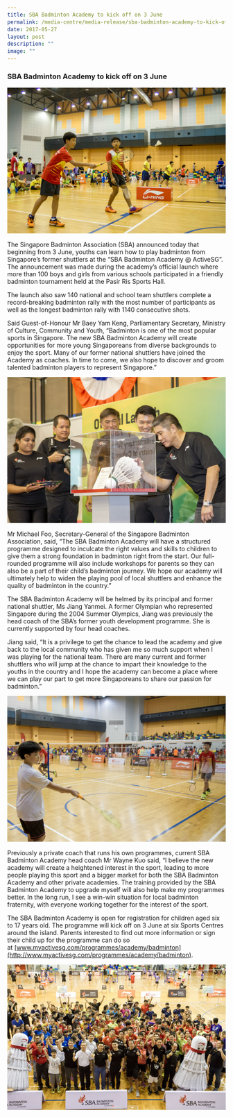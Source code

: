 ```yaml
---
title: SBA Badminton Academy to kick off on 3 June
permalink: /media-centre/media-release/sba-badminton-academy-to-kick-off-on-3-june/
date: 2017-05-27
layout: post
description: ""
image: ""
---
```

### **SBA Badminton Academy to kick off on 3 June**
![](/images/Media%20Centre/Media%20Release/2017/May/Two%20shuttlers%20from%20the%20National%20Intermediate%20Squad%20sparring%20against%20their%20oponents.jpeg)

The Singapore Badminton Association (SBA) announced today that beginning from 3 June, youths can learn how to play badminton from Singapore’s former shuttlers at the “SBA Badminton Academy @ ActiveSG”. The announcement was made during the academy’s official launch where more than 100 boys and girls from various schools participated in a friendly badminton tournament held at the Pasir Ris Sports Hall.

The launch also saw 140 national and school team shuttlers complete a record-breaking badminton rally with the most number of participants as well as the longest badminton rally with 1140 consecutive shots.

Said Guest-of-Honour Mr Baey Yam Keng, Parliamentary Secretary, Ministry of Culture, Community and Youth, “Badminton is one of the most popular sports in Singapore. The new SBA Badminton Academy will create opportunities for more young Singaporeans from diverse backgrounds to enjoy the sport. Many of our former national shuttlers have joined the Academy as coaches. In time to come, we also hope to discover and groom talented badminton players to represent Singapore.”

![](/images/Media%20Centre/Media%20Release/2017/May/SBA%20SectGen%20Michael%20Foo%20signing%20an%20acrylic%20shuttlecock%20to%20officially%20launch%20the%20SBA%20Academy.jpeg)

Mr Michael Foo, Secretary-General of the Singapore Badminton Association, said, “The SBA Badminton Academy will have a structured programme designed to inculcate the right values and skills to children to give them a strong foundation in badminton right from the start. Our full-rounded programme will also include workshops for parents so they can also be a part of their child’s badminton journey. We hope our academy will ultimately help to widen the playing pool of local shuttlers and enhance the quality of badminton in the country.”

The SBA Badminton Academy will be helmed by its principal and former national shuttler, Ms Jiang Yanmei. A former Olympian who represented Singapore during the 2004 Summer Olympics, Jiang was previously the head coach of the SBA’s former youth development programme. She is currently supported by four head coaches.

Jiang said, “It is a privilege to get the chance to lead the academy and give back to the local community who has given me so much support when I was playing for the national team. There are many current and former shuttlers who will jump at the chance to impart their knowledge to the youths in the country and I hope the academy can become a place where we can play our part to get more Singaporeans to share our passion for badminton.”

![](/images/Media%20Centre/Media%20Release/2017/May/A%20participant%20having%20a%20friendly%20match%20with%20a%20National%20Intermediate%20team%20player.jpeg)

Previously a private coach that runs his own programmes, current SBA Badminton Academy head coach Mr Wayne Kuo said, “I believe the new academy will create a heightened interest in the sport, leading to more people playing this sport and a bigger market for both the SBA Badminton Academy and other private academies. The training provided by the SBA Badminton Academy to upgrade myself will also help make my programmes better. In the long run, I see a win-win situation for local badminton fraternity, with everyone working together for the interest of the sport.

The SBA Badminton Academy is open for registration for children aged six to 17 years old. The programme will kick off on 3 June at six Sports Centres around the island. Parents interested to find out more information or sign their child up for the programme can do so at [www.myactivesg.com/programmes/academy/badminton](http://www.myactivesg.com/programmes/academy/badminton).

![](/images/Media%20Centre/Media%20Release/2017/May/MCCY%20Parl%20Sec%20Baey%20Yam%20Keng%20with%20National%20team%20players%20and%20players%20from%20various%20schools.jpeg)
